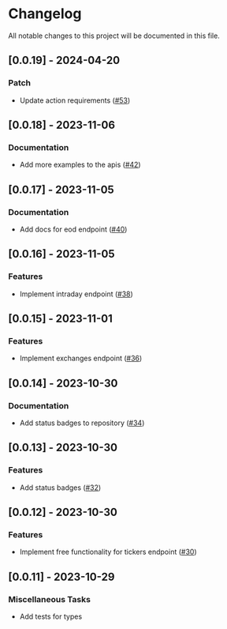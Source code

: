 # Changelog

All notable changes to this project will be documented in this file.

<!-- generated by git-cliff -->
## [0.0.19] - 2024-04-20

### Patch

- Update action requirements ([#53](https://github.com/reubenwong97/marketstack-rs/pull/53))

<!-- generated by git-cliff -->
## [0.0.18] - 2023-11-06

### Documentation

- Add more examples to the apis ([#42](https://github.com/reubenwong97/marketstack-rs/pull/42))

<!-- generated by git-cliff -->
## [0.0.17] - 2023-11-05

### Documentation

- Add docs for eod endpoint ([#40](https://github.com/reubenwong97/marketstack-rs/pull/40))

<!-- generated by git-cliff -->
## [0.0.16] - 2023-11-05

### Features

- Implement intraday endpoint ([#38](https://github.com/reubenwong97/marketstack-rs/pull/38))

<!-- generated by git-cliff -->
## [0.0.15] - 2023-11-01

### Features

- Implement exchanges endpoint ([#36](https://github.com/reubenwong97/marketstack-rs/pull/36))

<!-- generated by git-cliff -->
## [0.0.14] - 2023-10-30

### Documentation

- Add status badges to repository ([#34](https://github.com/reubenwong97/marketstack-rs/pull/34))

<!-- generated by git-cliff -->
## [0.0.13] - 2023-10-30

### Features

- Add status badges ([#32](https://github.com/reubenwong97/marketstack-rs/pull/32))

<!-- generated by git-cliff -->
## [0.0.12] - 2023-10-30

### Features

- Implement free functionality for tickers endpoint ([#30](https://github.com/reubenwong97/marketstack-rs/pull/30))

<!-- generated by git-cliff -->
## [0.0.11] - 2023-10-29

### Miscellaneous Tasks

- Add tests for types

<!-- generated by git-cliff -->
<!-- generated by git-cliff -->
<!-- generated by git-cliff -->
